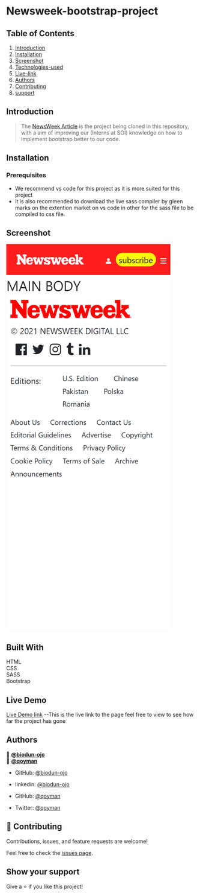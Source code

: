 # Newsweek-bootstrap-project

## Table of Contents
1. [Introduction](#introduction)
2. [Installation](#installation)
3. [Screenshot](#screenshot)
4. [Technologies-used](#built-with)
5. [Live-link](#live-demo)
6. [Authors](#authors)
7. [Contributing](#contributing)
8. [support](#show-your-support)

## Introduction
> The [NewsWeek Article](https://web.archive.org/web/20210120125445/https://www.newsweek.com/) is the project being cloned in this repository, with a aim of improving our (Interns at SOI) knowledge on how to implement bootstrap better to our code.

## Installation
### Prerequisites
- We recommend vs code for this project as it is more suited for this project
- it is also recommended to download the live sass compiler by gleen marks on the extention market on vs code in other for the sass file to be compiled to css file.

## Screenshot
![screenshot](/images/Newsweek.png)

## Built With 
HTML <br> CSS <br> SASS <br> Bootstrap

## Live Demo

[Live Demo link](https://biodun-ojo.github.io/Newsweek-bootstrap-project/) --This is the live link to the page feel free to view to see how far the project has gone

## Authors

👤 **[@biodun-ojo](https://github.com/biodun-ojo)** <br>
👤 **[@qoyman](https://github.com/qoyman)**


- GitHub: [@biodun-ojo](https://github.com/biodun-ojo)
- linkedin: [@biodun-ojo](https://www.linkedin.com/in/abiodun-ojo-oretoluwase-74003623a/?originalSubdomain=ng)

- GitHub: [@qoyman](https://github.com/qoyman)
- Twitter: [@qoyman](https://twitter.com/qoyman)

## 🤝 Contributing

Contributions, issues, and feature requests are welcome!

Feel free to check the [issues page](https://github.com/biodun-ojo/Newsweek-bootstrap-project/issues).

## Show your support

Give a ⭐️ if you like this project!